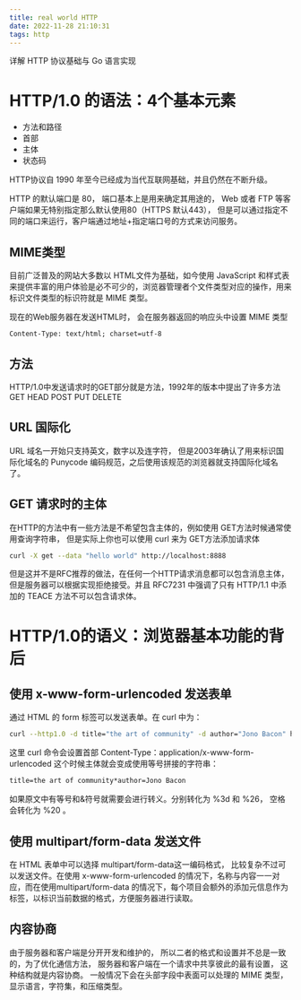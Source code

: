 ```yaml
---
title: real world HTTP
date: 2022-11-28 21:10:31
tags: http
---
```


详解 HTTP 协议基础与 Go 语言实现

<!-- more -->


# HTTP/1.0 的语法：4个基本元素

- 方法和路径
- 首部
- 主体
- 状态码


HTTP协议自 1990 年至今已经成为当代互联网基础，并且仍然在不断升级。

HTTP 的默认端口是 80， 端口基本上是用来确定其用途的， Web 或者 FTP 等客户端如果无特别指定那么默认使用80（HTTPS 默认443）， 但是可以通过指定不同的端口来运行，客户端通过地址+指定端口号的方式来访问服务。


##  MIME类型

目前广泛普及的网站大多数以 HTML文件为基础，如今使用 JavaScript 和样式表来提供丰富的用户体验是必不可少的，浏览器管理者个文件类型对应的操作，用来标识文件类型的标识符就是 MIME 类型。

现在的Web服务器在发送HTML时， 会在服务器返回的响应头中设置 MIME 类型

```text
Content-Type: text/html; charset=utf-8
```

## 方法

HTTP/1.0中发送请求时的GET部分就是方法，1992年的版本中提出了许多方法 GET HEAD POST PUT DELETE


## URL 国际化
URL 域名一开始只支持英文，数字以及连字符， 但是2003年确认了用来标识国际化域名的 Punycode 编码规范，之后使用该规范的浏览器就支持国际化域名了。


## GET 请求时的主体

在HTTP的方法中有一些方法是不希望包含主体的，例如使用 GET方法时候通常使用查询字符串， 但是实际上你也可以使用 curl 来为 GET方法添加请求体

```bash
curl -X get --data "hello world" http://localhost:8888
```

但是这并不是RFC推荐的做法，在任何一个HTTP请求消息都可以包含消息主体， 但是服务器可以根据实现拒绝接受。并且 RFC7231 中强调了只有 HTTP/1.1 中添加的 TEACE 方法不可以包含请求体。


# HTTP/1.0的语义：浏览器基本功能的背后

## 使用 x-www-form-urlencoded 发送表单

通过 HTML 的 form 标签可以发送表单。在 curl 中为：

```bash
curl --http1.0 -d title="the art of community" -d author="Jono Bacon" https://localhost:9999
```
这里 curl 命令会设置首部 Content-Type：application/x-www-form-urlencoded 这个时候主体就会变成使用等号拼接的字符串：

```txt
title=the art of community*author=Jono Bacon
```
如果原文中有等号和&符号就需要会进行转义。分别转化为 %3d 和 %26， 空格会转化为 %20 。


## 使用 multipart/form-data 发送文件

在 HTML 表单中可以选择 multipart/form-data这一编码格式， 比较复杂不过可以发送文件。在使用 x-www-form-urlencoded 的情况下，名称与内容一一对应，而在使用multipart/form-data 的情况下，每个项目会额外的添加元信息作为标签，以标识当前数据的格式，方便服务器进行读取。

## 内容协商

由于服务器和客户端是分开开发和维护的， 所以二者的格式和设置并不总是一致的，为了优化通信方法， 服务器和客户端在一个请求中共享彼此的最有设置， 这种结构就是内容协商。
一般情况下会在头部字段中表面可以处理的 MIME 类型，显示语言，字符集，和压缩类型。

